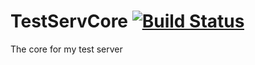 # TestServCore [![Build Status](https://travis-ci.org/boomboompower/TestServCore-Old.svg?branch=master)](https://travis-ci.org/boomboompower/TestServCore-Old)
The core for my test server
